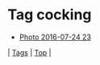 <!--
title: Tag cocking
date: 2020-06-28T15:00:41.264Z
tags:
-->
# Tag cocking

 * [Photo 2016-07-24 23](147917309907.md)

| [Tags](tags.md) | [Top](index.md) |
